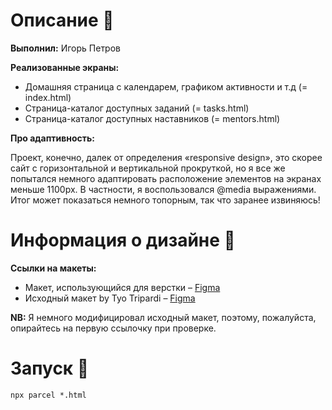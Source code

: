 # Описание 📝

**Выполнил:** Игорь Петров

**Реализованные экраны:**

- Домашняя страница с календарем, графиком активности и т.д (= index.html)
- Страница-каталог доступных заданий (= tasks.html)
- Страница-каталог доступных наставников (= mentors.html)

**Про адаптивность:**

Проект, конечно, далек от определения «responsive design», это скорее сайт с горизонтальной и вертикальной прокруткой, но я все же попытался немного адаптировать расположение элементов на экранах меньше 1100px. В частности, я воспользовался @media выражениями. Итог может показаться немного топорным, так что заранее извиняюсь!

# Информация о дизайне 🎨

**Ссылки на макеты:**

- Макет, использующийся для верстки – [Figma](https://www.figma.com/file/u9NwZpzSEMI6cAwyU0CwDX/Web-Development-(HSE%2C-HW-%E2%84%961)?type=design&node-id=0%3A1&mode=design&t=ahkEDC5b5xTxypvS-1)
- Исходный макет by Tyo Tripardi – [Figma](https://www.figma.com/community/file/1205209225646675185)

**NB:** Я немного модифицировал исходный макет, поэтому, пожалуйста, опирайтесь на первую ссылочку при проверке.

# Запуск 🤖

```
npx parcel *.html
```
